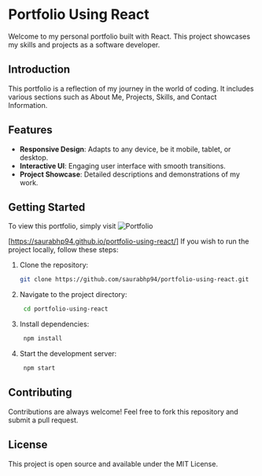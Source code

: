 # Portfolio Using React

Welcome to my personal portfolio built with React. This project showcases my skills and projects as a software developer.

## Introduction

This portfolio is a reflection of my journey in the world of coding. It includes various sections such as About Me, Projects, Skills, and Contact Information.

## Features

- **Responsive Design**: Adapts to any device, be it mobile, tablet, or desktop.
- **Interactive UI**: Engaging user interface with smooth transitions.
- **Project Showcase**: Detailed descriptions and demonstrations of my work.

## Getting Started


To view this portfolio, simply visit 
![Portfolio](https://github.com/saurabhp94/portfolio-using-react/assets/166574015/07857670-4685-416f-8f13-cb4b1041c7f9)

[https://saurabhp94.github.io/portfolio-using-react/]
If you wish to run the project locally, follow these steps:

1. Clone the repository:
   ```bash
   git clone https://github.com/saurabhp94/portfolio-using-react.git
2. Navigate to the project directory:
   ```bash
    cd portfolio-using-react

4. Install dependencies:
   ```bash
    npm install

6. Start the development server:
   ```bash
    npm start

## Contributing

Contributions are always welcome! Feel free to fork this repository and submit a pull request.

## License

This project is open source and available under the MIT License.
